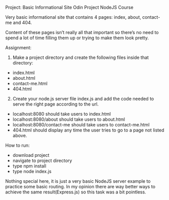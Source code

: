 Project: Basic Informational Site
Odin Project NodeJS Course

Very basic informational site that contains 4 pages: index, about, contact-me and 404.

Content of these pages isn’t really all that important so there’s no need to spend a 
lot of time filling them up or trying to make them look pretty.

Assignment:
1. Make a project directory and create the following files inside that directory:
  - index.html
  - about.html
  - contact-me.html
  - 404.html
    
2. Create your node.js server file index.js and add the code needed to serve the
right page according to the url.
  - localhost:8080 should take users to index.html
  - localhost:8080/about should take users to about.html
  - localhost:8080/contact-me should take users to contact-me.html
  - 404.html should display any time the user tries to go to a page not listed above.

How to run:
  - download project
  - navigate to project directory
  - type npm install
  - type node index.js

Nothing special here, it is just a very basic NodeJS server example to practice some
basic routing. In my opinion there are way better ways to achieve the same result(Express.js) 
so this task was a bit pointless.
